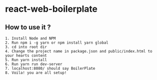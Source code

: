 # react-web-boilerplate

## How to use it ?

```
1. Install Node and NPM
2. Run npm i -g yarn or npm install yarn global
3. cd into root dir
4. Change the project name in package.json and public/index.html to your hearts content
5. Run yarn install
6. Run yarn run dev-server
7. localhost:8080/ should say BoilerPlate
8. Voila! you are all setup!
```
